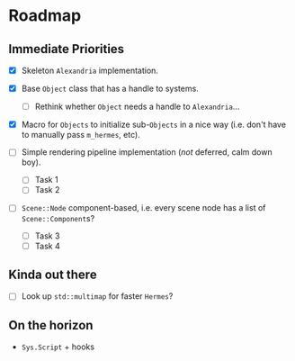 # Roadmap

## Immediate Priorities
- [x] Skeleton `Alexandria` implementation.
- [x] Base `Object` class that has a handle to systems.
	+ [ ] Rethink whether `Object` needs a handle to `Alexandria`...
- [x] Macro for `Objects` to initialize sub-`Objects` in a nice way (i.e. don't have to manually pass `m_hermes`, etc).

- [ ] Simple rendering pipeline implementation (_not_ deferred, calm down boy).
	+ [ ] Task 1
	+ [ ] Task 2
- [ ] `Scene::Node` component-based, i.e. every scene node has a list of `Scene::Component`s?
	+ [ ] Task 3
	+ [ ] Task 4

## Kinda out there
- [ ] Look up `std::multimap` for faster `Hermes`?

## On the horizon
- `Sys.Script` + hooks